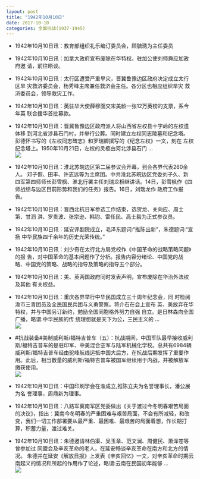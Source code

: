 ```yaml
---
layout: post
title: "1942年10月10日"
date: 2017-10-10
categories: 全面抗战(1937-1945)
---
```


<meta name="referrer" content="no-referrer" />

- 1942年10月10日讯：教育部组织礼乐编订委员会，顾毓琇为主任委员 

- 1942年10月10日讯：加拿大政府宣布废除在华特权。驻加公使刘师舜应加政府邀 请，前往晤谈。 

- 1942年10月10日讯：太行区遭受严重旱灾，晋冀鲁豫边区政府决定成立太行区旱 灾救济委员会，杨秀峰主席兼任救济会主任。各分区也相应组织旱灾 救济委员会，领导救灾工作。 

- 1942年10月10日讯：英驻华大使薛穆面交宋美龄一张12万英镑的支票，系今年英 联合援华首批募款。 

- 1942年10月10日讯：晋冀鲁豫边区政府派人将山西省左权县十字岭的左权遗体移 到河北省涉县石门村，并举行公葬。同时建立左权同志陵墓和纪念塔。 彭德怀书写的《左权同志碑志》和罗瑞卿撰写的《纪念左权》一文，刻在 左权纪念塔上。1950年10月21日，左权的灵柩由河北涉县石门 ... <br/><img src="https://wx2.sinaimg.cn/large/aca367d8ly1fkd9ajm59bj20c80ayt8t.jpg" />

- 1942年10月10日讯：淮北苏皖边区第二届参议会开幕，到会各界代表260余人。 邓子恢、田丰、许志远等为主席团。中共淮北苏皖边区党委刘子久、新 四军第四师师长彭雪枫、淮北行署主任刘瑞龙相继讲话。14日，彭雪枫作《四师战绩与边区目前形势和我们的任务》报告。16日，刘瑞龙作 政府工作报告。 

- 1942年10月10日讯：晋西北抗日军参选工作结束，选贺龙、关向应、周士第、甘泗 淇、罗贵波、张宗逊、韩钧、雷任民、高士毅为正式参议员。 

- 1942年10月10日讯：延安评剧院成立，毛泽东题词:“推陈出新”，朱德题词:“宣扬 中华民族四千余年的历史光荣传统。” 

- 1942年10月10日讯：刘少奇在太行北方局党校作《中国革命的战略策略问题》的报 告，对中国革命的基本问题作了分析。报告内容分绪论、中国党的战 略、中国党的策略、战略的指导及策略的指导五个部分。 

- 1942年10月10日讯：美、英两国政府同时发表声明，宣布废除在华治外法权及其他 有关权益。 

- 1942年10月10日讯：重庆各界举行中华民国成立三十周年纪念会，同 时检阅渝市三青团员及全民国民兵团与义勇警察。蒋介石在会上宣布 英、美放弃在华特权，并与中国另订新约，勉励全国同胞格外努力自强 自立。是日林森向全国广播，略谓:中华民族的传 统理想就是天下为公，三民主义的 ... <br/><img src="https://wx2.sinaimg.cn/large/aca367d8ly1fkcyw09mzwj20c8090q2y.jpg" />

- #抗战装备#美制威利斯/福特吉普车（五）：抗战期间，中国军队最早接收威利斯/福特吉普车的是驻印军、中美混合空军与陆军机械化学校。总共有6984辆威利斯/福特吉普车经由驼峰航线运抵中国大后方，在抗战后期发挥了重要作用。此后，相当数量的威利斯/福特吉普车被国军继续用于内战，并被解放军缴获使用。 <br/><img src="https://wx4.sinaimg.cn/large/aca367d8ly1fkcx4nmluuj20h81hvn7i.jpg" />

- 1942年10月10日讯：中国印刷学会在渝成立,推陈立夫为名誉理事长，潘公展为名 誉理事，周鼎新为理事。 

- 1942年10月10日讯：八路军冀南军区党委做出《关于渡过今冬明春艰苦局面的决议》，指出：冀南今冬明春的严重困难与艰苦局面，不会有所减轻，和改变，我们一切工作部署要从最严重、最困难、最艰苦的局面着想，作长期打算，积蓄力量，渡过难关。 

- 1942年10月10日讯：朱德邀请林伯渠、吴玉章、范文澜、周健民、萧泽苍等曾参加过 同盟会及辛亥革命的老人，在延安畅谈辛亥革命在南方和北方的情况。 朱德并在延安《解放日报》上发表《辛亥回忆》一文，对辛亥革命时期云 南起义的情况和所起的作用作了论述，略谓:云南在民国初年能够 ... <br/><img src="https://wx2.sinaimg.cn/large/aca367d8ly1fkcry79z6rj20c80bxq32.jpg" />

